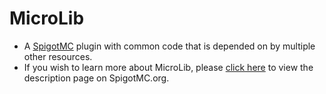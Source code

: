 # MicroLib
* A [SpigotMC](https://www.spigotmc.org) plugin with common code that is depended on by multiple other resources.
* If you wish to learn more about MicroLib, please [click here](https://www.spigotmc.org/resources/microlib-1-6-1-16.84017/) to view the description page on SpigotMC.org.
